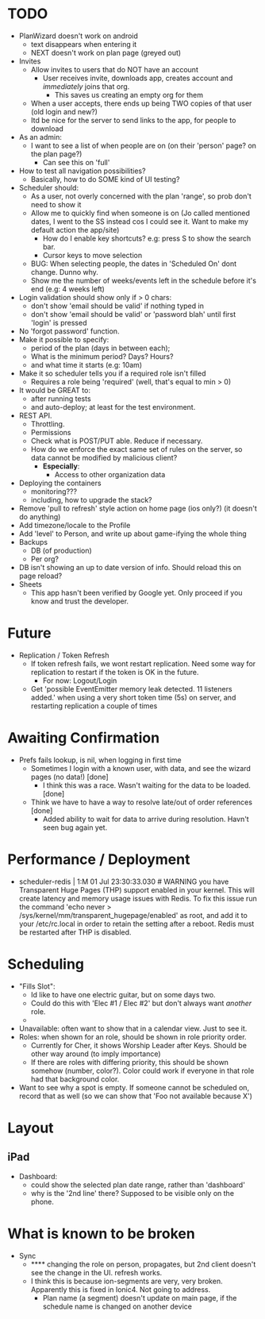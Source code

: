 TODO
====
- PlanWizard doesn't work on android
    - text disappears when entering it
    - NEXT doesn't work on plan page (greyed out)
- Invites
    - Allow invites to users that do NOT have an account
        - User receives invite, downloads app, creates account and *immediately* joins that org.
            - This saves us creating an empty org for them
    - When a user accepts, there ends up being TWO copies of that user (old login and new?)
    - Itd be nice for the server to send links to the app, for people to download
- As an admin:
    - I want to see a list of when people are on (on their 'person' page? on the plan page?)
        - Can see this on 'full'
- How to test all navigation possibilities?
    - Basically, how to do SOME kind of UI testing?
- Scheduler should:
    - As a user, not overly concerned with the plan 'range', so prob don't need to show it
    - Allow me to quickly find when someone is on (Jo called mentioned dates, I went to the SS instead cos I could see it. Want to make my default action the app/site)
        - How do I enable key shortcuts? e.g: press S to show the search bar.
        - Cursor keys to move selection
    - BUG: When selecting people, the dates in 'Scheduled On' dont change. Dunno why.
    - Show me the number of weeks/events left in the schedule before it's end (e.g: 4 weeks left)
- Login validation should show only if > 0 chars:
    - don't show 'email should be valid' if nothing typed in
    - don't show 'email should be valid' or 'password blah' until first 'login' is pressed
- No 'forgot password' function.
- Make it possible to specify:
    - period of the plan (days in between each);
    - What is the minimum period? Days? Hours?
    - and what time it starts (e.g: 10am)
- Make it so scheduler tells you if a required role isn't filled
    - Requires a role being 'required' (well, that's equal to min > 0)
- It would be GREAT to:
    - after running tests
    - and auto-deploy; at least for the test environment.
- REST API.
    - Throttling.
    - Permissions
    - Check what is POST/PUT able. Reduce if necessary.
    - How do we enforce the exact same set of rules on the server, so data cannot be modified by malicious client?
        - **Especially**:
            - Access to other organization data
- Deploying the containers
    - monitoring???
    - including, how to upgrade the stack?
- Remove 'pull to refresh' style action on home page (ios only?) (it doesn't do anything)
- Add timezone/locale to the Profile
- Add 'level' to Person, and write up about game-ifying the whole thing
- Backups
    - DB (of production)
    - Per org?
- DB isn't showing an up to date version of info. Should reload this on page reload?
- Sheets
    - This app hasn't been verified by Google yet. Only proceed if you know and trust the developer.

Future
======
- Replication / Token Refresh
    - If token refresh fails, we wont restart replication. Need some way for replication to restart if the token is OK in the future.
        - For now: Logout/Login
    - Get 'possible EventEmitter memory leak detected. 11 listeners added.' when using a very short token time (5s) on server, and restarting replication a couple of times



Awaiting Confirmation
=====================
- Prefs fails lookup, is nil, when logging in first time
    - Sometimes I login with a known user, with data, and see the wizard pages (no data!)  [done]
        - I think this was a race. Wasn't waiting for the data to be loaded.  [done]
    - Think we have to have a way to resolve late/out of order references [done]
        - Added ability to wait for data to arrive during resolution. Havn't seen bug again yet.



Performance / Deployment
========================
- scheduler-redis | 1:M 01 Jul 23:30:33.030 # WARNING you have Transparent Huge Pages (THP) support enabled in your kernel. This will create latency and memory usage issues with Redis. To fix this issue run the command 'echo never > /sys/kernel/mm/transparent_hugepage/enabled' as root, and add it to your /etc/rc.local in order to retain the setting after a reboot. Redis must be restarted after THP is disabled.


Scheduling
===
- "Fills Slot":
    - Id like to have one electric guitar, but on some days two.
    - Could do this with 'Elec #1 / Elec #2' but don't always want *another* role.
    -
- Unavailable: often want to show that in a calendar view. Just to see it.
- Roles: when shown for an role, should be shown in role priority order.
    - Currently for Cher, it shows Worship Leader after Keys. Should be other way around (to imply importance)
    - If there are roles with differing priority, this should be shown somehow (number, color?). Color could work if everyone in that role had that background color.
- Want to see why a spot is empty. If someone cannot be scheduled on, record that as well (so we can show that 'Foo not available because X')


Layout
===

iPad
--
- Dashboard:
    - could show the selected plan date range, rather than 'dashboard'
    - why is the '2nd line' there? Supposed to be visible only on the phone.


What is known to be broken
====
- Sync
  - **** changing the role on person, propagates, but 2nd client doesn't see the change in the UI. refresh works.
  - I think this is because ion-segments are very, very broken. Apparently this is fixed in Ionic4. Not going to address.
    - Plan name (a segment) doesn't update on main page, if the schedule name is changed on another device


